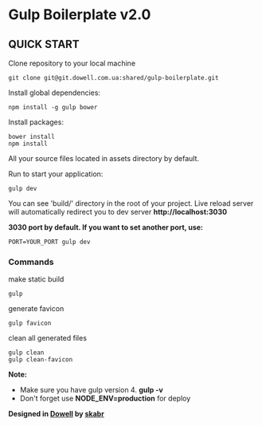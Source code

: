 # **Gulp Boilerplate v2.0**

## **QUICK START**

Clone repository to your local machine

    git clone git@git.dowell.com.ua:shared/gulp-boilerplate.git

Install global dependencies:

    npm install -g gulp bower

Install packages:

    bower install
    npm install

All your source files located in assets directory by default.

Run to start your application:

    gulp dev

You can see 'build/' directory in the root of your project. Live reload server will automatically redirect you to dev server **http://localhost:3030**

**3030 port by default. If you want to set another port, use:**

    PORT=YOUR_PORT gulp dev
    
### Commands
make static build

    gulp

generate favicon

    gulp favicon

clean all generated files

    gulp clean
    gulp clean-favicon

**Note:**

* Make sure you have gulp version 4. **gulp -v**
* Don't forget use **NODE_ENV=production** for deploy

**Designed in [Dowell](http:dowell.com.ua "Dowell") by [skabr](https://github.com/skabrock)**
